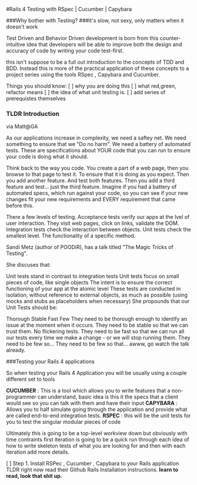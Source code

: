 #Rails 4 Testing with RSpec | Cucumber | Capybara

###Why bother with Testing?
###it's slow, not sexy, only matters when it doesn't work

Test Driven and Behavior Driven development is born from this counter-intuitive
idea that developers will be able to improve both the design and
accuracy of code by writing your code test-first.

this isn't suppose to be a full out introduction to the concepts of TDD
and BDD. Instead this is more of the practical application of these concepts
to a project series using the tools RSpec , Capybara and Cucumber.

Things you should know:
[ ] why you are doing this
[ ] what red,green, refactor means
[ ] the idea of what unit testing is.
[ ] add series of prerequistes themselves


### TLDR Introduction
via Matt@GA

As our applications increase in complexity, we need a saftey net. We need something to ensure that we "Do no harm". We need a battery of automated tests. These are specifications about YOUR code that you can run to ensure your code is doing what it should.

Think back to the way you code. You create a part of a web page, then you browse to that page to test it. To ensure that it is doing as you expect. Then you add another feature. And test both features. Then you add a third feature and test... just the third feature. Imagine if you had a battery of automated specs, which run against your code, so you can see if your new changes fit your new requirements and EVERY requirement that came before this.

There a few levels of testing. Acceptance tests verify our apps at the lvel of user interaction. They visit web pages, click on links, validate the DOM. Integration tests check the interaction between objects. Unit tests check the smallest level. The functionality of a specific method.

Sandi Metz (author of POODiR), has a talk titled "The Magic Tricks of Testing".

She discuses that:

Unit tests stand in contrast to integration tests
Unit tests focus on small pieces of code, like single objects
The intent is to ensure the correct functioning of your app at the atomic level
These tests are conducted in isolation, without reference to external objects, as much as possible (using mocks and stubs as placeholders when necessary)
She propounds that our Unit Tests should be:

Thorough
Stable
Fast
Few
They need to be thorough enough to identify an issue at the moment when it occurs. They need to be stable so that we can trust them. No flickering tests. They need to be fast so that we can run all our tests every time we make a change - or we will stop running them. They need to be few so... They need to be few so that... awww, go watch the talk already.

###Testing your Rails 4 applications

So when testing your Rails 4 Application you will be usually using a couple different set to tools

<b>CUCUMBER</b> : This is a tool which allows you to write features that a non-programmer can understand, basic idea
is this it the specs that a client would see so you can talk with them and have their input
<b>CAPYBARA</b> : Allows you to half simulate going through the application and provide what are called end-to-end
integration tests.
<b>RSPEC</b> : this will be the unit tests for you to test the singular modular pieces of code

Ultimately this is going to be a top-level workview down but obviously with time contraints first iteration is going to be a quick
run through each idea of how to write skeleton tests of what you are looking for and then with each iteration add more
details.

[ ] Step 1. Install RSPec , Cucumber , Capybara to your Rails application
TLDR right now read their Github Rails Installation instructions. <b>learn to read, look that shit up.</b>
